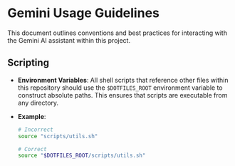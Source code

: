 # Gemini Usage Guidelines

This document outlines conventions and best practices for interacting with the Gemini AI assistant within this project.

## Scripting

- **Environment Variables**: All shell scripts that reference other files within this repository should use the `$DOTFILES_ROOT` environment variable to construct absolute paths. This ensures that scripts are executable from any directory.

- **Example**:

  ```bash
  # Incorrect
  source "scripts/utils.sh"

  # Correct
  source "$DOTFILES_ROOT/scripts/utils.sh"
  ```
